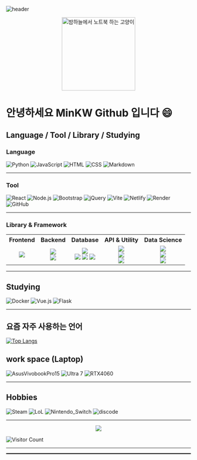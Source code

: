 <!-- 헤더 이미지들 -->
![header](https://capsule-render.vercel.app/api?type=Transparent&color=auto&height=100&section=header&text=Hi&nbsp;mkw&nbsp;Github&fontSize=50)

<p align="center">
  <img src="https://github.com/user-attachments/assets/cca48d66-1a54-4b3e-b0d7-fcaea11d637e" width="200" alt="밤하늘에서 노트북 하는 고양이"/>
</p>


# 안녕하세요 MinKW Github 입니다 😄

## Language / Tool / Library / Studying

### Language
![Python](https://img.shields.io/badge/Python-14354C?style=for-the-badge&logo=python&logoColor=white)
![JavaScript](https://img.shields.io/badge/JavaScript-F7DF1E?style=for-the-badge&logo=JavaScript&logoColor=white)
![HTML](https://img.shields.io/badge/HTML-239120?style=for-the-badge&logo=html5&logoColor=white)
![CSS](https://img.shields.io/badge/CSS-239120?&style=for-the-badge&logo=css3&logoColor=white)
![Markdown](https://img.shields.io/badge/Markdown-000000?style=for-the-badge&logo=markdown&logoColor=white)

---
### Tool
![React](https://img.shields.io/badge/React-20232a?style=for-the-badge&logo=react&logoColor=61DAFB)
![Node.js](https://img.shields.io/badge/Node.js-43853D?style=for-the-badge&logo=node.js&logoColor=white)
![Bootstrap](https://img.shields.io/badge/Bootstrap-563D7C?style=for-the-badge&logo=bootstrap&logoColor=white)
![jQuery](https://img.shields.io/badge/jQuery-0769AD?style=for-the-badge&logo=jquery&logoColor=white)
![Vite](https://img.shields.io/badge/Vite-646CFF?style=for-the-badge&logo=vite&logoColor=white)
![Netlify](https://img.shields.io/badge/Netlify-00C7B7?style=for-the-badge&logo=netlify&logoColor=white)
![Render](https://img.shields.io/badge/Render-00979D?style=for-the-badge&logo=render&logoColor=white)
![GitHub](https://img.shields.io/badge/GitHub-181717?style=for-the-badge&logo=github&logoColor=white) 

---
<h3>Library & Framework</h3>

<table>
  <tr>
    <th>Frontend</th>
    <th>Backend</th>
    <th>Database</th>
    <th>API & Utility</th>
    <th>Data Science</th>
  </tr>
  <tr>
    <td align="center">
      <img src="https://img.shields.io/badge/Framer_Motion-0055FF?style=for-the-badge&logo=framer&logoColor=white">
    </td>
    <td align="center">
      <img src="https://img.shields.io/badge/Express.js-000000?style=for-the-badge&logo=express&logoColor=white"><br>
      <img src="https://img.shields.io/badge/Supabase-3ECF8E?style=for-the-badge&logo=supabase&logoColor=white">
    </td>
    <td align="center">
      <img src="https://img.shields.io/badge/PostgreSQL-316192?style=for-the-badge&logo=postgresql&logoColor=white"><br>
      <img src="https://img.shields.io/badge/MySQL-4479A1?style=for-the-badge&logo=mysql&logoColor=white">
      <img src="https://img.shields.io/badge/MongoDB-4EA94B?style=for-the-badge&logo=mongodb&logoColor=white">
      <img src="https://img.shields.io/badge/SQLite-003B57?style=for-the-badge&logo=sqlite&logoColor=white">
    </td>
    <td align="center">
      <img src="https://img.shields.io/badge/Axios-5A29E4?style=for-the-badge"><br>
      <img src="https://img.shields.io/badge/SweetAlert2-ffcc00?style=for-the-badge"><br>
      <img src="https://img.shields.io/badge/Streamlit-FF4B4B?style=for-the-badge&logo=streamlit&logoColor=white">
    </td>
    <td align="center">
      <img src="https://img.shields.io/badge/Jupyter-F37626?style=for-the-badge&logo=jupyter&logoColor=white"><br>
      <img src="https://img.shields.io/badge/NumPy-013243?style=for-the-badge&logo=numpy&logoColor=white"><br>
      <img src="https://img.shields.io/badge/Pandas-150458?style=for-the-badge&logo=pandas&logoColor=white"><br>
    </td>
    
  </tr>
</table>



---
## Studying
![Docker](https://img.shields.io/badge/Docker-2496ED?style=for-the-badge&logo=docker&logoColor=white)
![Vue.js](https://img.shields.io/badge/Vue.js-35495E?style=for-the-badge&logo=vue.js&logoColor=4FC08D)
![Flask](https://img.shields.io/badge/Flask-000000?style=for-the-badge&logo=flask&logoColor=white)

<hr />

## 요즘 자주 사용하는 언어
<!-- 깃허브 스탯 
[![Top Langs](https://github-readme-stats.vercel.app/api/top-langs/?username=minkyoungwon&layout=compact)](https://github.com/minkyoungwon)
-->
[![Top Langs](https://github-readme-stats.vercel.app/api/top-langs/?username=minkyoungwon&layout=compact&theme=dark)](https://github.com/minkyoungwon)




## work space (Laptop)

![AsusVivobookPro15](https://img.shields.io/badge/Windows-ASUS_VivoBookPro15-0078D6?style=for-the-badge&logo=windows&logoColor=white)
![Ultra 7](https://img.shields.io/badge/Intel-Core_Utral7_155H_10th-0071C5?style=for-the-badge&logo=intel&logoColor=white)
![RTX4060](https://img.shields.io/badge/NVIDIA-RTX4060-76B900?style=for-the-badge&logo=nvidia&logoColor=white)

<hr />

## Hobbies

![Steam](https://img.shields.io/badge/Steam-000000?style=for-the-badge&logo=steam&logoColor=white)
![LoL](https://img.shields.io/badge/Riot_Games-D32936?style=for-the-badge&logo=riot-games&logoColor=white)
![Nintendo_Switch](https://img.shields.io/badge/Nintendo_Switch-E60012?style=for-the-badge&logo=nintendo-switch&logoColor=white)
![discode](https://img.shields.io/badge/Discord-7289DA?style=for-the-badge&logo=discord&logoColor=white)

<hr />


<p align="center">
  <img src="https://capsule-render.vercel.app/api?type=waving&color=0:EEFF00,100:a6c0fe&height=120&section=footer"/>
</p>



<!-- 깃허브 스탯 -->
<!-- 
![Anurag's GitHub stats](https://github-readme-stats.vercel.app/api?username=minkyoungwon&show_icons=true)

### Library & Framework
### Frontend
![Framer Motion](https://img.shields.io/badge/Framer_Motion-0055FF?style=for-the-badge&logo=framer&logoColor=white)

### Backend
![Express.js](https://img.shields.io/badge/Express.js-000000?style=for-the-badge&logo=express&logoColor=white)
![Supabase](https://img.shields.io/badge/Supabase-3ECF8E?style=for-the-badge&logo=supabase&logoColor=white)

### API & Utility
![Axios](https://img.shields.io/badge/Axios-5A29E4?style=for-the-badge)
![SweetAlert2](https://img.shields.io/badge/SweetAlert2-ffcc00?style=for-the-badge)
![Streamlit](https://img.shields.io/badge/Streamlit-FF4B4B?style=for-the-badge&logo=streamlit&logoColor=white)

### Data Science
![Jupyter](https://img.shields.io/badge/Jupyter-F37626?style=for-the-badge&logo=jupyter&logoColor=white)
![NumPy](https://img.shields.io/badge/NumPy-013243?style=for-the-badge&logo=numpy&logoColor=white)
![Pandas](https://img.shields.io/badge/Pandas-150458?style=for-the-badge&logo=pandas&logoColor=white)

---
## Database
![PostgreSQL](https://img.shields.io/badge/PostgreSQL-316192?style=for-the-badge&logo=postgresql&logoColor=white)
![MySQL](https://img.shields.io/badge/MySQL-4479A1?style=for-the-badge&logo=mysql&logoColor=white)
![MongoDB](https://img.shields.io/badge/MongoDB-4EA94B?style=for-the-badge&logo=mongodb&logoColor=white)
![SQLite](https://img.shields.io/badge/SQLite-003B57?style=for-the-badge&logo=sqlite&logoColor=white)



<!-- 커밋 스피드(잔디) -->
<!--
[![GitHub Streak](https://github-readme-streak-stats.herokuapp.com?user=minkyoungwon&theme=dark)](https://git.io/streak-stats)

<!-- 방문자 수 카운터 -->
![Visitor Count](https://komarev.com/ghpvc/?username=minkyoungwon&color=blue)

<hr />

<div style="border-bottom: 2px solid black; width: 100%;"></div>
